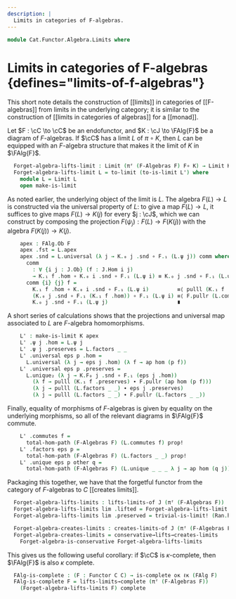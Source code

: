 ```yaml
---
description: |
  Limits in categories of F-algebras.
---
```

<!--
```agda
open import Cat.Functor.Kan.Reflection
open import Cat.Functor.Conservative
open import Cat.Diagram.Limit.Base
open import Cat.Functor.Kan.Unique
open import Cat.Functor.Naturality
open import Cat.Functor.Kan.Base
open import Cat.Displayed.Total
open import Cat.Functor.Algebra
open import Cat.Prelude

import Cat.Functor.Reasoning
import Cat.Reasoning

open lifts-limit
```
-->
```agda
module Cat.Functor.Algebra.Limits where
```

# Limits in categories of F-algebras {defines="limits-of-f-algebras"}

This short note details the construction of [[limits]] in categories of
[[F-algebras]] from limits in the underlying category; it is similar
to the construction of [[limits in categories of algebras]] for a
[[monad]].

<!-- [TODO: Reed M, 17/10/2024]
This should really be about creation of limits/display, but I don't want to deal
with that at the moment!
-->

<!--
```agda
module _
  {o ℓ oj ℓj} {C : Precategory o ℓ}
  (F : Functor C C)
  {J : Precategory oj ℓj} (K : Functor J (FAlg F))
  where
  open Cat.Reasoning C
  private
    module J = Cat.Reasoning J
    module F = Cat.Functor.Reasoning F
    module K = Cat.Functor.Reasoning K
  open Total-hom
```
-->

Let $F : \cC \to \cC$ be an endofunctor, and $K : \cJ \to \FAlg{F}$ be a
diagram of $F$-algebras. If $\cC$ has a limit $L$ of $\pi \circ K$, then
$L$ can be equipped with an $F$-algebra structure that makes it the limit
of $K$ in $\FAlg{F}$.

```agda
  Forget-algebra-lifts-limit : Limit (πᶠ (F-Algebras F) F∘ K) → Limit K
  Forget-algebra-lifts-limit L = to-limit (to-is-limit L') where
    module L = Limit L
    open make-is-limit
```

As noted earlier, the underlying object of the limit is $L$. The algebra
$F(L) \to L$ is constructed via the universal property of $L$: to
give a map $F(L) \to L$, it suffices to give maps $F(L) \to K(j)$ for
every $j : \cJ$, which we can construct by composing the projection
$F(\psi_{j}) : F(L) \to F(K(j))$ with the algebra $F(K(j)) \to K(j)$.

```agda
    apex : FAlg.Ob F
    apex .fst = L.apex
    apex .snd = L.universal (λ j → K.₀ j .snd ∘ F.₁ (L.ψ j)) comm where abstract
      comm
        : ∀ {i j : J.Ob} (f : J.Hom i j)
        → K.₁ f .hom ∘ K.₀ i .snd ∘ F.₁ (L.ψ i) ≡ K.₀ j .snd ∘ F.₁ (L.ψ j)
      comm {i} {j} f =
        K.₁ f .hom ∘ K.₀ i .snd ∘ F.₁ (L.ψ i)         ≡⟨ pulll (K.₁ f .preserves) ⟩
        (K.₀ j .snd ∘ F.₁ (K.₁ f .hom)) ∘ F.₁ (L.ψ i) ≡⟨ F.pullr (L.commutes f) ⟩
        K.₀ j .snd ∘ F.₁ (L.ψ j)                      ∎
```

A short series of calculations shows that the projections and universal map
associated to $L$ are $F$-algebra homomorphisms.

```agda
    L' : make-is-limit K apex
    L' .ψ j .hom = L.ψ j
    L' .ψ j .preserves = L.factors _ _
    L' .universal eps p .hom =
      L.universal (λ j → eps j .hom) (λ f → ap hom (p f))
    L' .universal eps p .preserves =
      L.unique₂ (λ j → K.F₀ j .snd ∘ F.₁ (eps j .hom))
        (λ f → pulll (K.₁ f .preserves) ∙ F.pullr (ap hom (p f)))
        (λ j → pulll (L.factors _ _) ∙ eps j .preserves)
        (λ j → pulll (L.factors _ _) ∙ F.pullr (L.factors _ _))
```

Finally, equality of morphisms of $F$-algebras is given by equality on
the underlying morphisms, so all of the relevant diagrams in $\FAlg{F}$
commute.

```agda
    L' .commutes f =
      total-hom-path (F-Algebras F) (L.commutes f) prop!
    L' .factors eps p =
      total-hom-path (F-Algebras F) (L.factors _ _) prop!
    L' .unique eps p other q =
      total-hom-path (F-Algebras F) (L.unique _ _ _ λ j → ap hom (q j)) prop!
```

<!--
```agda
module _
  {o ℓ oj ℓj} {C : Precategory o ℓ}
  (F : Functor C C)
  {J : Precategory oj ℓj}
  where
```
-->

Packaging this together, we have that the forgetful functor from the
category of $F$-algebras to $C$ [[creates limits]].

```agda
  Forget-algebra-lifts-limits : lifts-limits-of J (πᶠ (F-Algebras F))
  Forget-algebra-lifts-limits lim .lifted = Forget-algebra-lifts-limit F _ lim
  Forget-algebra-lifts-limits lim .preserved = trivial-is-limit! (Ran.has-ran lim)

  Forget-algebra-creates-limits : creates-limits-of J (πᶠ (F-Algebras F))
  Forget-algebra-creates-limits = conservative→lifts→creates-limits
    Forget-algebra-is-conservative Forget-algebra-lifts-limits
```

<!--
```agda
module _
  {o ℓ oκ ℓκ} {C : Precategory o ℓ}
  (complete : is-complete oκ ℓκ C)
  where
```
-->

This gives us the following useful corollary: if $\cC$ is $\kappa$-complete,
then $\FAlg{F}$ is also $\kappa$ complete.

```agda
  FAlg-is-complete : (F : Functor C C) → is-complete oκ ℓκ (FAlg F)
  FAlg-is-complete F = lifts-limits→complete (πᶠ (F-Algebras F))
    (Forget-algebra-lifts-limits F) complete
```
